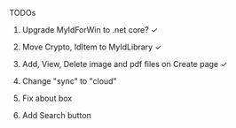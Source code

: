 ﻿TODOs

1. Upgrade MyIdForWin to .net core? ✓

2. Move Crypto, IdItem to MyIdLibrary ✓

3. Add, View, Delete image and pdf files on Create page ✓

4. Change "sync" to "cloud"
 
5. Fix about box

6. Add Search button 